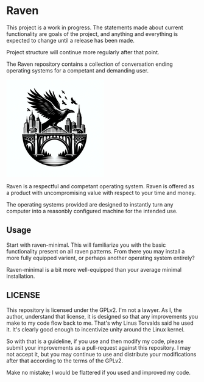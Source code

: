 # Raven

This project is a work in progress. The statements made about current
functionality are goals of the project, and anything and everything is
expected to change until a release has been made.

Project structure will continue more regularly after that point.

The Raven repository contains a collection of conversation ending operating
systems for a competant and demanding user.

<img src="logo.png" width="256" height="256">
 
Raven is a respectful and competant operating system. Raven is offered
as a product with uncompromising value with respect to your time and money.

The operating systems provided are designed to instantly turn any computer
into a reasonbly configured machine for the intended use.

## Usage
Start with raven-minimal. This will familiarize you with the basic
functionality present on all raven patterns. From there you may install
a more fully equipped varient, or perhaps another operating system
entirely?

Raven-minimal is a bit more well-equipped than your average minimal installation.

## LICENSE
This repository is licensed under the GPLv2. I'm not a lawyer. As I, the
author, understand that license, it is designed so that any improvements
you make to my code flow back to me. That's why Linus Torvalds said he
used it. It's clearly good enough to incentivize unity around the Linux
kernel.

So with that is a guideline, if you use and then modify my code, please
submit your improvements as a pull-request against this repository. I may
not accept it, but you may continue to use and distribute your modifications
after that according to the terms of the GPLv2.

Make no mistake; I would be flattered if you used and improved my code.
